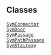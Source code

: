 ---
---
## Classes

<a href="../object/SymConnector.html#SymConnector"
target="main"><code>SymConnector</code></a>  
<a href="../object/SymDoor.html#SymDoor"
target="main"><code>SymDoor</code></a>  
<a href="../object/SymPassage.html#SymPassage"
target="main"><code>SymPassage</code></a>  
<a href="../object/SymPathPassage.html#SymPathPassage"
target="main"><code>SymPathPassage</code></a>  
<a href="../object/SymStairway.html#SymStairway"
target="main"><code>SymStairway</code></a>  
